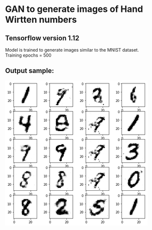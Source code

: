 # GAN to generate images of Hand Wirtten numbers
## Tensorflow version 1.12

Model is trained to generate images similar to the MNIST dataset.</br>
Training epochs = 500</br>

## Output sample:
![Alt text](https://github.com/SAint7579/GAN_Tensorflow_MNIST/blob/master/sample.png?raw=true "GANOutput")
